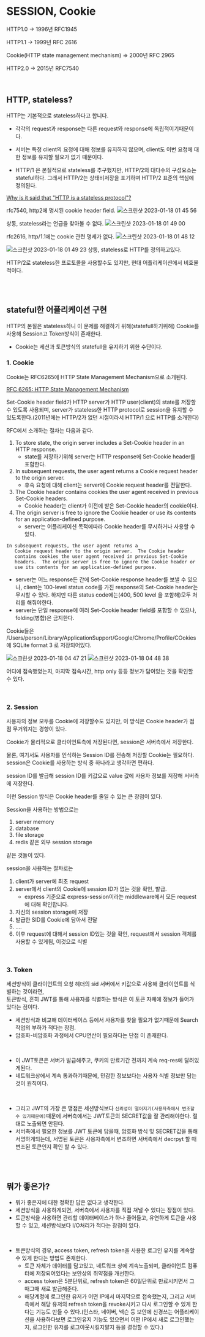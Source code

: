# SESSION, Cookie

HTTP1.0 → 1996년 RFC1945

HTTP1.1 → 1999년 RFC 2616

Cookie(HTTP state management mechanism) ⇒ 2000년 RFC 2965

HTTP2.0 → 2015년 RFC7540

<br>

## HTTP, stateless?

HTTP는 기본적으로 stateless하다고 합니다.

- 각각의 request과 response는 다른 request와 response에 독립적이기때문이다.
- 서버는 특정 client의 요청에 대해 정보를 유지하지 않으며, client도 이번 요청에 대한 정보를 유지할 필요가 없기 때문이다.

- HTTP/1 은 본질적으로 stateless를 추구했지만, HTTP/2의 대다수의 구성요소는 stateful하다. 그래서 HTTP/2는 상태비저장을 포기하며 HTTP/2 표준의 핵심에 정의된다.

[Why is it said that "HTTP is a stateless protocol"?](https://stackoverflow.com/questions/13200152/why-is-it-said-that-http-is-a-stateless-protocol)

rfc7540, http2에 명시된  cookie header field. 
![스크린샷 2023-01-18 01 45 56](https://user-images.githubusercontent.com/76278794/230706828-04dcba64-102e-4d60-9ff5-c40e5249c82e.png)

상동, stateless라는 언급을 찾아볼 수 없다.
![스크린샷 2023-01-18 01 49 00](https://user-images.githubusercontent.com/76278794/230706832-b4e3cd6c-c0a6-4415-9c4b-6d4b25fbb22a.png)




rfc2616, http/1.1에는 cookie 관련 명세가 없다.
![스크린샷 2023-01-18 01 48 12](https://user-images.githubusercontent.com/76278794/230706833-88059379-f55e-4737-b505-139e4f7cc32a.png)


![스크린샷 2023-01-18 01 49 23](https://user-images.githubusercontent.com/76278794/230706875-142fe3ec-40b0-4feb-a84f-aa1d79a95a71.png)
상동, stateless로 HTTP를 정의하고있다.

HTTP/2로 stateless한 프로토콜을 사용할수도 있지만, 현대 어플리케이션에서 비효율적이다.

<br><br>

## stateful한 어플리케이션 구현

HTTP의 본질은 stateless하니 이 문제를 해결하기 위해(statefull하기위해) Cookie를 사용해  Session고 Token방식이 존재한다.
- Cookie는 세션과 토큰방식의 statefull을 유지하기 위한 수단이다.

### 1. Cookie

Cookie는 RFC6265에 HTTP State Management Mechanism으로 소개된다.

[RFC 6265: HTTP State Management Mechanism](https://www.rfc-editor.org/rfc/rfc6265)

Set-Cookie header field가 HTTP server가 HTTP user(client)의 state를 저장할 수 있도록 사용되며, server가 stateless한 HTTP protocol로 session을 유지할 수 있도록한다.(2011년에는 HTTP/2가 없던 시절이라서 HTTP/1 으로 HTTP를 소개한다)

RFC에서 소개하는 절차는 다음과 같다.

1. To store state, the origin server includes a Set-Cookie header in an HTTP response.
    - state를 저장하기위해 server는 HTTP response에 Set-Cookie header를 포함한다.
2. In subsequent requests, the user agent returns a Cookie request header to the origin server. 
    - 후속 요청에 대해 client는 server에 Cookie request header를 전달한다.
3. The Cookie header contains cookies the user agent received in previous Set-Cookie headers.
    - Cookie header는 client가 이전에 받은 Set-Cookie header의 cookie이다.
4. The origin server is free to ignore the Cookie header or use its contents for an application-defined purpose.
    - server는 어플리케이션 목적에따라 Cookie header를 무시하거나 사용할 수 있다.

```
In subsequent requests, the user agent returns a
   Cookie request header to the origin server.  The Cookie header
   contains cookies the user agent received in previous Set-Cookie
   headers.  The origin server is free to ignore the Cookie header or
   use its contents for an application-defined purpose.
```

- server는 어느 response든 간에 Set-Cookie response header를 보낼 수 있으나, client는 100-level status code를 가진 response의 Set-Cookie header는 무시할 수 있다. 하지만 다른 status code에는(400, 500 level 을 포함해)모두 처리를 해줘야한다.
- server는 단일 response에 여러 Set-Cookie header field를 포함할 수 있으나, folding(병합)은 금지한다.

Cookie들은 /Users/person/Library/ApplicationSupport/Google/Chrome/Profile/COokies에 SQLite format 3 로 저장되어있다.

![스크린샷 2023-01-18 04 47 21](https://user-images.githubusercontent.com/76278794/230706893-955c8a69-2bc8-46d8-9d2d-76a008f0b8ab.png)
![스크린샷 2023-01-18 04 48 38](https://user-images.githubusercontent.com/76278794/230706896-20ac8a40-3a29-4d11-8d8e-a74ec6752037.png)


어디에 접속했었는지, 마지막 접속시간, http only 등등 정보가 담여있는 것을 확인할 수 있다.

<br>

### 2. Session

사용자의 정보 모두를 Cookie에 저장할수도 있지만, 이 방식은 Cookie header가 점점 무거워지는 경향이 있다. 

Cookie가 물리적으로 클라이언트측에 저장된다면, session은 서버측에서 저장한다.

물론, 여기서도 사용자를 인식하는 Session ID를 전송해 저장할 Cookie는 필요하다. session은 Cookie를 사용하는 방식 중 하나라고 생각하면 편하다.

 session ID를 발급해 session ID를 키값으로 value 값에 사용자 정보를 저장해 서버측에 저장한다.

이런 Session 방식은 Cookie header를 줄일 수 있는 큰 장점이 있다.

Session을 사용하는 방법으로는 

1. server memory
2. database
3. file storage
4. redis 같은 외부 session storage

같은 것들이 있다.

session을 사용하는 절차로는

1. client가 server에 최초 request
2. server에서 client의 Cookie에 session ID가 없는 것을 확인, 발급.
    - express 기준으로 express-session이라는 middleware에서 모든 request에 대해 확인합니다.
3. 자신의 session storage에 저장
4. 발급한 SID를 Cookie에 담아서 전달
5. ….
6. 이후 request에 대해서 session ID있는 것을 확인, request에서 session 객체를 사용할 수 있게됨, 이것으로 식별


<br>

### 3. Token

세션방식이 클라이언트의 요청 헤더의 sid 서버에서 키값으로 사용해 클라이언트를 식별하는 것이라면,  
토큰방식, 흔히 JWT를 통해 사용자를 식별하는 방식은 이 토큰 자체에 정보가 들어가 있다는 점이다.  

- 세션방식과 비교해 데이터베이스 등에서 사용자를 찾을 필요가 없기때문에 Search작업의 부하가 적다는 장점.
- 암호화-비암호화 과정에서 CPU연산이 필요하다는 단점
이 존재한다.

<br>

- 이 JWT토큰은 서버가 발급해주고, 쿠키의 만료기간 전까지 계속 req-res에 달려있게된다.
- 네트워크상에서 계속 통과하기때문에, 민감한 정보보다는 사용자 식별 정보만 담는 것이 원칙이다.

<br>

- 그리고 JWT의 가장 큰 맹점은 세션방식보다 `신뢰성이 떨어지기(사용자측에서 변조할 수 있기때문에)`때문에 서버측에서는 JWT토큰의 SECRET값을 잘 관리해야한다. 절대로 노출되면 안된다.
- 서버측에서 필요한 정보를 JWT 토큰에 담을때, 암호화 방식 및 SECRET값을 통해 서명하게되는데, 서명된 토큰은 사용자측에서 변조하면 서버측에서 decrpyt 할 때 변조된 토큰인지 확인 할 수 있다.


<br><br>


## 뭐가 좋은가?

- 뭐가 좋은지에 대한 정확한 답은 없다고 생각한다.
- 세션방식을 사용하게되면, 서버측에서 사용자를 직접 쳐낼 수 있다는 장점이 있다.
- 토큰방식을 사용하면 관리할 데이터베이스가 하나 줄어들고, 유연하게 토큰을 사용할 수 있고, 세션방식보다 I/O처리가 적다는 장점이 있다.

<br>

- 토큰방식의 경우, access token, refresh token을 사용한 로그인 유지를 계속할 수 있게 한다는 방법도 존재한다.
	- 토큰 자체가 데이터를 담고있고, 네트워크 상에 계속노출되며, 클라이언트 컴퓨터에 저장되어있다는 보안상의 취약점을 개선한다.
	- access token은 5분단위로, refresh token은 60일단위로 만료시키면서 그때그때 새로 발급해준다.
	- 해당계정에 로그인한 유저가 어떤 IP에서 마지막으로 접속했는지, 그리고 서버측에서 해당 유저의 refresh token을 revoke시키고 다시 로그인할 수 있게 한다는 기능도 만들 수 있다.(인스타, 네이버, 넥슨 등 보안에 신경쓰는 어플리케이션을 사용하다보면 로그인유지 기능도 있으면서 어떤 IP에서 새로 로그인했는지, 로그인한 유저를 로그아웃시킬지말지 등을 결정할 수 있다.)











